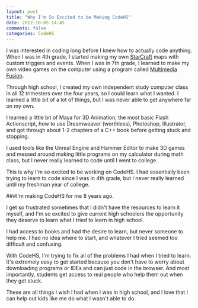 ```yaml
---
layout: post
title: "Why I'm So Excited to be Making CodeHS"
date: 2012-10-05 14:45
comments: false
categories: CodeHS
---
```


I was interested in coding long before I knew how to actually code anything. 
When I was in 4th grade, I started making my own 
[StarCraft](http://www.amazon.com/gp/product/B00000DMAI/ref=as_li_tf_tl?ie=UTF8&camp=1789&creative=9325&creativeASIN=B00000DMAI&linkCode=as2&tag=zacgal-20) 
maps with custom 
triggers and events. When I was in 7th grade, I learned to make my own video games 
on the computer using a program called 
[Multimedia Fusion](http://www.amazon.com/gp/product/B000J0KP7O/ref=as_li_tf_tl?ie=UTF8&camp=1789&creative=9325&creativeASIN=B000J0KP7O&linkCode=as2&tag=zacgal-20).

Through high school, I created my own independent study computer class in all 
12 trimesters over the four years, so I could learn what I wanted. I learned 
a little bit of a lot of things, but I was never able to get anywhere far on 
my own.

I learned a little bit of Maya for 3D Animation, the most basic Flash Actionscript, 
how to use Dreamweaver (worthless), Photoshop, Illustrator, and got through about 
1-2 chapters of a C++ book before getting stuck and stopping. 

I used tools like the Unreal Engine and Hammer Editor to make 3D games and 
messed around making little programs on my calculator during math class, 
but I never really learned to code until I went to college. 

This is why I'm so excited to be working on CodeHS. I had essentially been trying 
to learn to code since I was in 4th grade, but I never really learned until my 
freshman year of college. 

###I'm making CodeHS for me 8 years ago.

I get so frustrated sometimes that I didn't have the resources to learn it myself, 
and I'm so excited to give current high schoolers the opportunity they deserve to 
learn what I tried to learn in high school.

I had access to books and had the desire to learn, but never someone to help me. 
I had no idea where to start, and whatever I tried seemed too difficult and 
confusing.

With CodeHS, I'm trying to fix all of the problems I had when I tried to learn. 
It's extremely easy to get started because you don't have to worry about 
downloading programs or IDEs and can just code in the browser. And most importantly, 
students get access to real people who help them out when they get stuck.

These are all things I wish I had when I was in high school, and I love that 
I can help out kids like me do what I wasn't able to do.